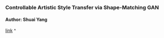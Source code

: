### Controllable Artistic Style Transfer via Shape-Matching GAN
#### Author: Shuai Yang

[link](https://arxiv.org/pdf/1905.01354.pdf) ^